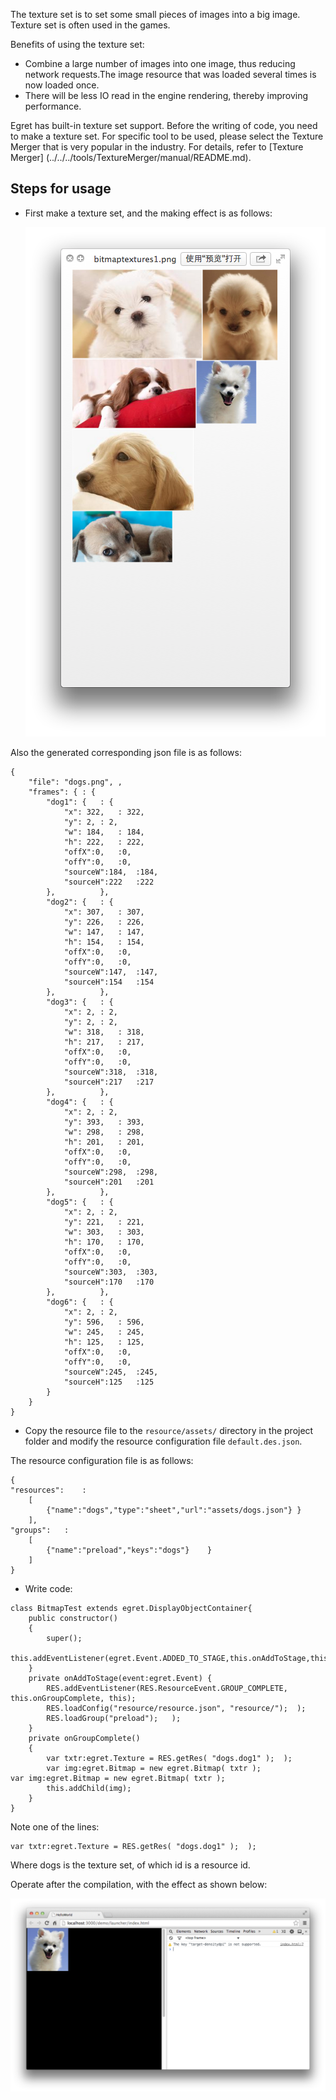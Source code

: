 The texture set is to set some small pieces of images into a big image. Texture set is often used in the games.

Benefits of using the texture set:

* Combine a large number of images into one image, thus reducing network requests.The image resource that was loaded several times is now loaded once. 
* There will be less IO read in the engine rendering, thereby improving performance.

Egret has built-in texture set support. Before the writing of code, you need to make a texture set. For specific tool to be used, please select the Texture Merger that is very popular in the industry. For details, refer to [Texture Merger] (../../../tools/TextureMerger/manual/README.md).

## Steps for usage

* First make a texture set, and the making effect is as follows:

  ![](566150114f41c.png)


Also the generated corresponding json file is as follows:
  	  
```
{
    "file": "dogs.png",	,
    "frames": {	: {
        "dog1": {	: {
            "x": 322,	: 322,
            "y": 2,	: 2,
            "w": 184,	: 184,
            "h": 222,	: 222,
            "offX":0,	:0,
            "offY":0,	:0,
            "sourceW":184,	:184,
            "sourceH":222	:222
        },	        },
        "dog2": {	: {
            "x": 307,	: 307,
            "y": 226,	: 226,
            "w": 147,	: 147,
            "h": 154,	: 154,
            "offX":0,	:0,
            "offY":0,	:0,
            "sourceW":147,	:147,
            "sourceH":154	:154
        },	        },
        "dog3": {	: {
            "x": 2,	: 2,
            "y": 2,	: 2,
            "w": 318,	: 318,
            "h": 217,	: 217,
            "offX":0,	:0,
            "offY":0,	:0,
            "sourceW":318,	:318,
            "sourceH":217	:217
        },	        },
        "dog4": {	: {
            "x": 2,	: 2,
            "y": 393,	: 393,
            "w": 298,	: 298,
            "h": 201,	: 201,
            "offX":0,	:0,
            "offY":0,	:0,
            "sourceW":298,	:298,
            "sourceH":201	:201
        },	        },
        "dog5": {	: {
            "x": 2,	: 2,
            "y": 221,	: 221,
            "w": 303,	: 303,
            "h": 170,	: 170,
            "offX":0,	:0,
            "offY":0,	:0,
            "sourceW":303,	:303,
            "sourceH":170	:170
        },	        },
        "dog6": {	: {
            "x": 2,	: 2,
            "y": 596,	: 596,
            "w": 245,	: 245,
            "h": 125,	: 125,
            "offX":0,	:0,
            "offY":0,	:0,
            "sourceW":245,	:245,
            "sourceH":125	:125
        }
    }
}
```


* Copy the resource file to the `resource/assets/` directory in the project folder and modify the resource configuration file `default.des.json`.

The resource configuration file is as follows:

```
{
"resources":	:
    [
        {"name":"dogs","type":"sheet","url":"assets/dogs.json"}	}
    ],
"groups":	:
    [
        {"name":"preload","keys":"dogs"}	}
    ]
}
```

* Write code:

```
class BitmapTest extends egret.DisplayObjectContainer{
    public constructor()
    {
        super();
        this.addEventListener(egret.Event.ADDED_TO_STAGE,this.onAddToStage,this);
    }
    private onAddToStage(event:egret.Event) {
        RES.addEventListener(RES.ResourceEvent.GROUP_COMPLETE, this.onGroupComplete, this);
        RES.loadConfig("resource/resource.json", "resource/");	);
        RES.loadGroup("preload");	);
    }
    private onGroupComplete()
    {
        var txtr:egret.Texture = RES.getRes( "dogs.dog1" );	 );
        var img:egret.Bitmap = new egret.Bitmap( txtr );	        var img:egret.Bitmap = new egret.Bitmap( txtr );
        this.addChild(img);
    }
}
```

Note one of the lines:

```
var txtr:egret.Texture = RES.getRes( "dogs.dog1" );	 );
```

Where dogs is the texture set, of which id is a resource id.

Operate after the compilation, with the effect as shown below:


![](5661501178058.png)


